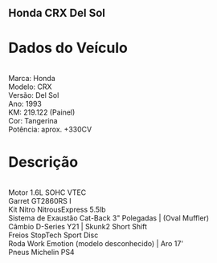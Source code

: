 ## Honda CRX Del Sol
<h1>Dados do Veículo</h1>
<br>
Marca: Honda
<br>
Modelo: CRX
<br>
Versão: Del Sol
<br>
Ano: 1993
<br>
KM: 219.122 (Painel)
<br>
Cor: Tangerina
<br>
Potência: aprox. +330CV

<h1>Descrição</h1>
<br>
Motor 1.6L SOHC VTEC
<br>
Garret GT2860RS I
<br>
Kit Nitro NitrousExpress 5.5lb
<br>
Sistema de Exaustão Cat-Back 3" Polegadas | (Oval Muffler)
<br>
Câmbio D-Series Y21 | Skunk2 Short Shift
<br>
Freios StopTech Sport Disc
<br>
Roda Work Emotion (modelo desconhecido) | Aro 17'
<br>
Pneus Michelin PS4
